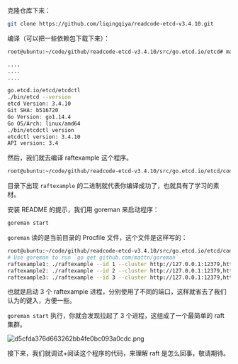 克隆仓库下来：

```sh
git clone https://github.com/liqingqiya/readcode-etcd-v3.4.10.git
```

编译（可以把一些依赖包下载下来）：

```sh
root@ubuntu:~/code/github/readcode-etcd-v3.4.10/src/go.etcd.io/etcd# make

....
....
....

go.etcd.io/etcd/etcdctl
./bin/etcd --version
etcd Version: 3.4.10
Git SHA: b516720
Go Version: go1.14.4
Go OS/Arch: linux/amd64
./bin/etcdctl version
etcdctl version: 3.4.10
API version: 3.4

```

然后，我们就去编译 raftexample 这个程序。

```sh
root@ubuntu:~/code/github/readcode-etcd-v3.4.10/src/go.etcd.io/etcd/contrib/raftexample# go build -gcflags=all="-N -l"
```

目录下出现 `raftexample` 的二进制就代表你编译成功了，也就具有了学习的素材。

安装 README 的提示，我们用 goreman 来启动程序：

```sh
goreman start
```

`goreman` 读的是当前目录的 Procfile 文件，这个文件是这样写的：

```sh
root@ubuntu:~/code/github/readcode-etcd-v3.4.10/src/go.etcd.io/etcd/contrib/raftexample# cat Procfile 
# Use goreman to run `go get github.com/mattn/goreman`
raftexample1: ./raftexample --id 1 --cluster http://127.0.0.1:12379,http://127.0.0.1:22379,http://127.0.0.1:32379 --port 12380
raftexample2: ./raftexample --id 2 --cluster http://127.0.0.1:12379,http://127.0.0.1:22379,http://127.0.0.1:32379 --port 22380
raftexample3: ./raftexample --id 3 --cluster http://127.0.0.1:12379,http://127.0.0.1:22379,http://127.0.0.1:32379 --port 32380
```

也就是启动 3 个 raftexample 进程，分别使用了不同的端口，这样就省去了我们认为的键入，方便一些。

`goreman start` 执行，你就会发现拉起了 3 个进程，这组成了一个最简单的 raft 集群。

![d5cfda376d663262bb4fe0bc093a0cdc.png](evernotecid://EA6E7D5C-909C-487C-8DC8-4FCCDA32E1B8/appyinxiangcom/11768343/ENResource/p9932)

接下来，我们就调试+阅读这个程序的代码，来理解 raft 是怎么回事，敬请期待。